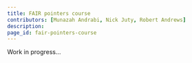 ```yaml
---
title: FAIR pointers course
contributors: [Munazah Andrabi, Nick Juty, Robert Andrews]
description: 
page_id: fair-pointers-course
---
```


Work in progress...

